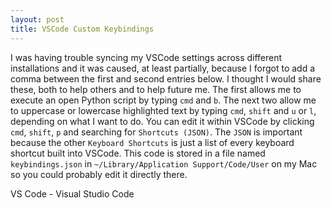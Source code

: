 ```yaml
---
layout: post
title: VSCode Custom Keybindings
---
```


I was having trouble syncing my VSCode settings across different installations and it was caused, at least partially, because I forgot to add a comma between the first and second entries below. I thought I would share these, both to help others and to help future me. The first allows me to execute an open Python script by typing `cmd` and `b`. The next two allow me to uppercase or lowercase highlighted text by typing `cmd`, `shift` and `u` or `l`, depending on what I want to do. You can edit it within VSCode by clicking `cmd`, `shift`, `p` and searching for `Shortcuts (JSON)`. The `JSON` is important because the other `Keyboard Shortcuts` is just a list of every keyboard shortcut built into VSCode. This code is stored in a file named `keybindings.json` in `~/Library/Application Support/Code/User` on my Mac so you could probably edit it directly there.

<script src="https://gist.github.com/Scott-Larsen/80cd40a77ce0b56ed100b37d5f1012bc.js"></script>

VS Code - Visual Studio Code
